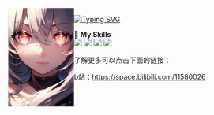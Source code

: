 <img align='left' src="assets/00088-2871077607.jpg" height="200">

<!-- <a href="#">
  <img align="right" src="https://github-readme-stats.vercel.app/api?username=Ksuriuri&count_private=true&show_icons=true&bg_color=15,f2f7fd,E0EAFC" />
</a> -->

[![Typing SVG](https://readme-typing-svg.herokuapp.com?size=25&duration=2500&color=8C43EA&vCenter=true&width=200&height=40&lines=Hi+Welcome!;I'm+Kusuriuri)](https://git.io/typing-svg)

🌟 **My Skills**  
![](https://img.shields.io/badge/-Python-00599C?style=flat-square&logo=Python&logoColor=fff)
![](https://img.shields.io/badge/-Pytorch-3776AB?style=flat-square&logo=Pytorch&logoColor=fff)
![](https://img.shields.io/badge/-C++-A8B9CC?style=flat-square&logo=Cplusplus&logoColor=fff)
![](https://img.shields.io/badge/-C-A8B9CC?style=flat-square&logo=C&logoColor=fff)

了解更多可以点击下面的链接：

b站：https://space.bilibili.com/11580026
